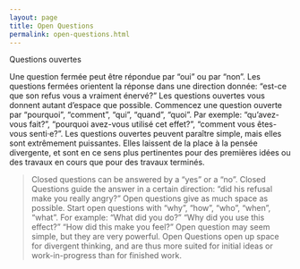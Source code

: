```yaml
---
layout: page
title: Open Questions
permalink: open-questions.html
---
```


Questions ouvertes


Une question fermée peut être répondue par “oui” ou par “non”. Les questions fermées orientent la réponse dans une direction donnée: “est-ce que son refus vous a vraiment énervé?” Les questions ouvertes vous donnent autant d’espace que possible. Commencez une question ouverte par “pourquoi”, “comment”, “qui”, “quand”, “quoi”. Par exemple: “qu’avez-vous fait?”, “pourquoi avez-vous utilisé cet effet?”, “comment vous êtes-vous senti·e?”. Les questions ouvertes peuvent paraître simple, mais elles sont extrêmement puissantes. Elles laissent de la place à la pensée divergente, et sont en ce sens plus pertinentes pour des premières idées ou des travaux en cours que pour des travaux terminés.

> Closed questions can be answered by a “yes” or a “no”. Closed Questions guide the answer in a certain direction: “did his refusal make you really angry?” Open questions give as much space as possible. Start open questions with “why”, “how”, “who”, “when”, “what”. For example: “What did you do?” “Why did you use this effect?” “How did this make you feel?” Open question may seem simple, but they are very powerful. Open Questions open up space for divergent thinking, and are thus more suited for initial ideas or work-in-progress than for finished work.